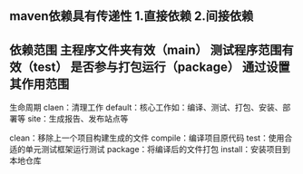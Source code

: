 maven依赖具有传递性
1.直接依赖
2.间接依赖
---------------------
依赖范围
主程序文件夹有效（main）
测试程序范围有效（test）
是否参与打包运行（package）
通过<scope></scope>设置其作用范围
--------------------------
生命周期
claen：清理工作
default：核心工作如：编译、测试、打包、安装、部署等
site：生成报告、发布站点等

clean：移除上一个项目构建生成的文件
compile：编译项目原代码
test：使用合适的单元测试框架运行测试
package：将编译后的文件打包
install：安装项目到本地仓库
